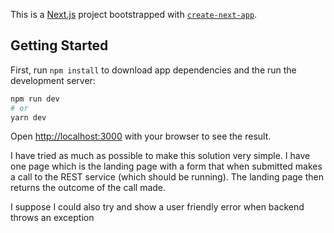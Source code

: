 This is a [Next.js](https://nextjs.org/) project bootstrapped with [`create-next-app`](https://github.com/vercel/next.js/tree/canary/packages/create-next-app).

## Getting Started

First, run 
``` npm install ``` to download app dependencies and the run the development server:

```bash
npm run dev
# or
yarn dev
```

Open [http://localhost:3000](http://localhost:3000) with your browser to see the result.

<p>I have tried as much as possible to make this solution very simple. I have one page which is the landing page with a form that when submitted makes a call to the REST service (which should be running). The landing page then returns the outcome of the call made. </p>

<p>I suppose I could also try and show a user friendly error when backend throws an exception</p>


